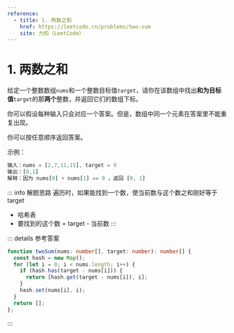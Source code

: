 ```yaml
---
reference:
  - title: 1. 两数之和
    href: https://leetcode.cn/problems/two-sum
    site: 力扣（LeetCode）
---
```


# 1. 两数之和

给定一个整数数组`nums`和一个整数目标值`target`，请你在该数组中找出**和为目标值**`target`的那**两个**整数，并返回它们的数组下标。

你可以假设每种输入只会对应一个答案。但是，数组中同一个元素在答案里不能重复出现。

你可以按任意顺序返回答案。

示例：

```js
输入：nums = [2,7,11,15], target = 9
输出：[0,1]
解释：因为 nums[0] + nums[1] == 9 ，返回 [0, 1]
```

::: info 解题思路
遍历时，如果能找到一个数，使当前数与这个数之和刚好等于 target
- 哈希表
- 要找到的这个数 = target - 当前数
:::

::: details 参考答案
```ts
function twoSum(nums: number[], target: number): number[] {
  const hash = new Map();
  for (let i = 0; i < nums.length; i++) {
    if (hash.has(target - nums[i])) {
      return [hash.get(target - nums[i]), i];
    }
    hash.set(nums[i], i);
  }
  return [];
};
```
:::